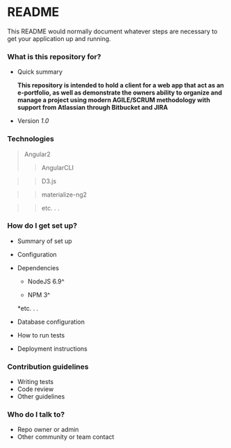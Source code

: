 # README #

This README would normally document whatever steps are necessary to get your application up and running.

### What is this repository for? ###

* Quick summary

	__This repository is intended to hold a client for a web app that act as an e-portfolio, as well as demonstrate the owners ability to organize and manage a
	project using modern AGILE/SCRUM methodology with support from Atlassian through Bitbucket and JIRA__



* Version
	_1.0_

### Technologies ###

> Angular2         
> > AngularCLI

> > D3.js

> > materialize-ng2

> > etc. . . 

### How do I get set up? ###

* Summary of set up
* Configuration
* Dependencies

    * NodeJS 6.9^

    * NPM 3^
    
    *etc. . .

* Database configuration
* How to run tests
* Deployment instructions

### Contribution guidelines ###

* Writing tests
* Code review
* Other guidelines

### Who do I talk to? ###

* Repo owner or admin
* Other community or team contact